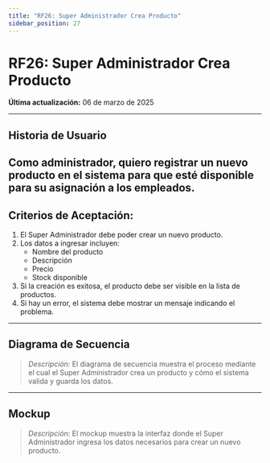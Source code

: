 ```yaml
---
title: "RF26: Super Administrador Crea Producto"  
sidebar_position: 27
---
```


# RF26: Super Administrador Crea Producto  

**Última actualización:** 06 de marzo de 2025  

---

## Historia de Usuario  
Como administrador, quiero registrar un nuevo producto en el sistema para que esté disponible para su asignación a los empleados.
---

## **Criterios de Aceptación:**  

1. El Super Administrador debe poder crear un nuevo producto.  
2. Los datos a ingresar incluyen:  
   - Nombre del producto  
   - Descripción  
   - Precio  
   - Stock disponible  
3. Si la creación es exitosa, el producto debe ser visible en la lista de productos.  
4. Si hay un error, el sistema debe mostrar un mensaje indicando el problema.  

---

## **Diagrama de Secuencia**  

> *Descripción*: El diagrama de secuencia muestra el proceso mediante el cual el Super Administrador crea un producto y cómo el sistema valida y guarda los datos.  

---

## **Mockup**  

> *Descripción*: El mockup muestra la interfaz donde el Super Administrador ingresa los datos necesarios para crear un nuevo producto.  
